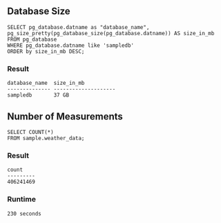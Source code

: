 
## Database Size ##

```
SELECT pg_database.datname as "database_name", pg_size_pretty(pg_database_size(pg_database.datname)) AS size_in_mb
FROM pg_database 
WHERE pg_database.datname like 'sampledb'
ORDER by size_in_mb DESC;
```

### Result ###

```
database_name  size_in_mb
-------------- --------------------
sampledb       37 GB
```

## Number of Measurements ##

```
SELECT COUNT(*) 
FROM sample.weather_data;
```

### Result ###

```
count
---------
406241469
```

### Runtime ###

```
230 seconds
```


